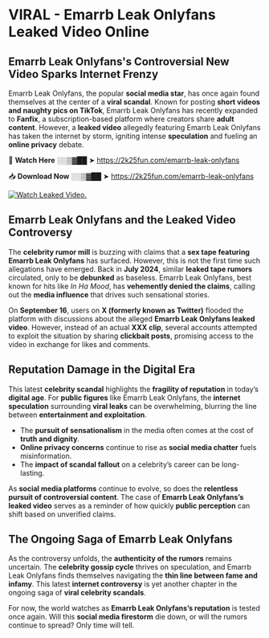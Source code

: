 # VIRAL - Emarrb Leak Onlyfans Leaked Video Online

## **Emarrb Leak Onlyfans's Controversial New Video Sparks Internet Frenzy**  

Emarrb Leak Onlyfans, the popular **social media star**, has once again found themselves at the center of a **viral scandal**. Known for posting **short videos and naughty pics on TikTok**, Emarrb Leak Onlyfans has recently expanded to **Fanfix**, a subscription-based platform where creators share **adult content**. However, a **leaked video** allegedly featuring Emarrb Leak Onlyfans has taken the internet by storm, igniting intense **speculation** and fueling an **online privacy** debate.  

🔴 **Watch Here** ░░▒▓██ ➤ https://2k25fun.com/emarrb-leak-onlyfans  

📥 **Download Now** ░░▒▓██ ➤ https://2k25fun.com/emarrb-leak-onlyfans  

[![Watch Leaked Video.](https://miro.medium.com/v2/resize:fit:828/format:webp/1*cilzJN44JGOrTw9NJCrNHA.gif "Watch Leaked Video")](https://2k25fun.com/emarrb-leak-onlyfans)

## **Emarrb Leak Onlyfans and the Leaked Video Controversy**  

The **celebrity rumor mill** is buzzing with claims that a **sex tape featuring Emarrb Leak Onlyfans** has surfaced. However, this is not the first time such allegations have emerged. Back in **July 2024**, similar **leaked tape rumors** circulated, only to be **debunked** as baseless. Emarrb Leak Onlyfans, best known for hits like *In Ha Mood*, has **vehemently denied the claims**, calling out the **media influence** that drives such sensational stories.  

On **September 16**, users on **X (formerly known as Twitter)** flooded the platform with discussions about the alleged **Emarrb Leak Onlyfans leaked video**. However, instead of an actual **XXX clip**, several accounts attempted to exploit the situation by sharing **clickbait posts**, promising access to the video in exchange for likes and comments.  

## **Reputation Damage in the Digital Era**  

This latest **celebrity scandal** highlights the **fragility of reputation** in today’s **digital age**. For **public figures** like Emarrb Leak Onlyfans, the **internet speculation** surrounding **viral leaks** can be overwhelming, blurring the line between **entertainment and exploitation**.  

- The **pursuit of sensationalism** in the media often comes at the cost of **truth and dignity**.  
- **Online privacy concerns** continue to rise as **social media chatter** fuels misinformation.  
- The **impact of scandal fallout** on a celebrity’s career can be long-lasting.  

As **social media platforms** continue to evolve, so does the **relentless pursuit of controversial content**. The case of **Emarrb Leak Onlyfans’s leaked video** serves as a reminder of how quickly **public perception** can shift based on unverified claims.  

## **The Ongoing Saga of Emarrb Leak Onlyfans**  

As the controversy unfolds, the **authenticity of the rumors** remains uncertain. The **celebrity gossip cycle** thrives on speculation, and Emarrb Leak Onlyfans finds themselves navigating the **thin line between fame and infamy**. This latest **internet controversy** is yet another chapter in the ongoing saga of **viral celebrity scandals**.  

For now, the world watches as **Emarrb Leak Onlyfans’s reputation** is tested once again. Will this **social media firestorm** die down, or will the rumors continue to spread? Only time will tell.